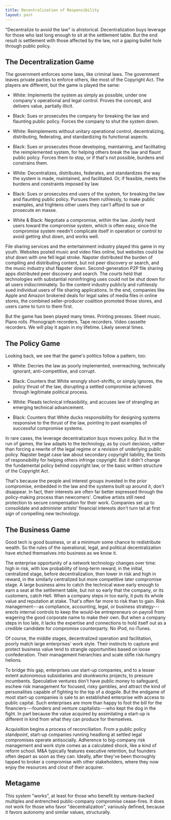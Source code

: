 ```yaml
---
title: Decentralization of Responsibility
layout: post
---
```


"Decentralize to avoid the law" is ahistorical.  Decentralization buys leverage for those who last long enough to sit at the settlement table.  But the end result _is_ settlement with those affected by the law, not a gaping bullet hole through public policy.

## The Decentralization Game

The government enforces some laws, like criminal laws.  The government leaves private parties to enforce others, like most of the Copyright Act.  The players are different, but the game is played the same:

- White:  Implements the system as simply as possible, under one company's operational and legal control.  Proves the concept, and delivers value, partially illicit.

- Black:  Sues or prosecutes the company for breaking the law and flaunting public policy.  Forces the company to shut the system down.

- White:  Reimplements without unitary operational control,  decentralizing, distributing, federating, and standardizing its functional aspects.

- Black:  Sues or prosecutes those developing, maintaining, and facilitating the reimplemented system, for helping others break the law and flaunt public policy.  Forces them to stop, or if that's not possible, burdens and constrains them.

- White:  Decentralizes, distributes, federates, and standardizes the way the system is made, maintained, and facilitated.  Or, if feasible, meets the burdens and constraints imposed by law.

- Black:  Sues or prosecutes end users of the system, for breaking the law and flaunting public policy.  Pursues them ruthlessly, to make public examples, and frightens other users they can't afford to sue or prosecute en masse.

- White & Black:  Negotiate a compromise, within the law.  Jointly herd users toward the compromise system, which is often easy, since the compromise system needn't complicate itself in operation or control to avoid getting shut down, and works well.

File sharing services and the entertainment industry played this game in my youth.  Websites posted music and video files online, but websites could be shut down with one fell legal stroke.  Napster distributed the burden of compiling and distributing content, but not peer discovery or search, and the music industry shut Napster down.  Second-generation P2P file sharing apps distributed peer discovery and search.  The courts held that technologies with substantial noninfringing uses could not be shut down for all users indiscriminately.  So the content industry publicly and ruthlessly sued individual users of file sharing applications.  In the end, companies like Apple and Amazon brokered deals for legal sales of media files in online stores, the combined seller-producer coalition promoted those stores, and users came to turn to them first.

But the game has been played many times.  Printing presses.  Sheet music.  Piano rolls.  Phonograph recorders.  Tape recorders.  Video cassette recorders.  We will play it again in my lifetime.  Likely several times.

## The Policy Game

Looking back, we see that the game's politics follow a pattern, too:

- White:  Decries the law as poorly implemented, overreaching, technically ignorant, anti-competitive, and corrupt.

- Black:  Counters that White wrongly short-shrifts, or simply ignores, the policy thrust of the law, disrupting a settled compromise achieved through legitimate political process.

- White:  Pleads technical infeasibility, and accuses law of strangling an emerging technical advancement.

- Black:  Counters that White ducks responsibility for designing systems responsive to the thrust of the law, pointing to past examples of successful compromise systems.

In rare cases, the leverage decentralization buys moves policy.  But in the run of games, the law adapts to the technology, as by court decision, rather than forcing a rewrite of the legal regime or a revision of underlying public policy.  Napster begat case law about secondary copyright liability, the limits of responsibility for helping others infringe copyright.  But it didn't change the fundamental policy behind copyright law, or the basic written structure of the Copyright Act.

That's because the people and interest groups invested in the prior compromise, embedded in the law and the systems built up around it, don't disappear.  In fact, their interests are often far better expressed through the policy-making process than newcomers'.  Creative artists still need protection to secure compensation for their work.  Companies set up to consolidate and administer artists' financial interests don't turn tail at first sign of compelling new technology.

## The Business Game

Good tech is good business, or at a minimum some chance to redistribute wealth.  So the rules of the operational, legal, and political decentralization have etched themselves into business as we know it.

The enterprise opportunity of a network technology changes over time:  high in risk, with low probability of long-term reward, in the initial, centralized stage, before decentralization, then lower in risk and high in reward, in the similarly centralized but more competitive later compromise stage.  A large business aims to catch the technical wave early enough to earn a seat at the settlement table, but not so early that the company, or its customers, catch Hell.  When a company steps in too early, it puts its whole value and reputation at stake.  That's often far more to risk than to gain.  Risk management---as compliance, accounting, legal, or business strategy---erects internal controls to keep the would-be entrepreneurs on payroll from wagering the good corporate name to make their own.  But when a company steps in too late, it lacks the expertise and connections to hold itself out as a credible candidate for compromise counterparty.  No iPod, no iTunes.

Of course, the middle stages, decentralized operation and facilitation, poorly match large enterprises' work style.  Their instincts to capture and protect business value tend to strangle opportunities based on loose confederation.  Their management hierarchies and scale stifle risk-hungry helions.

To bridge this gap, enterprises use start-up companies, and to a lesser extent autonomous subsidiaries and skunkworks projects, to pressure incumbents.  Speculative ventures don't have public money to safeguard, eschew risk management for focused, risky gambles, and attract the kind of personalities capable of fighting to the top of a dogpile.  But the endgame of most start-up companies is sale to an established enterprise with access to public capital.  Such enterprises are more than happy to foot the bill for the financiers---founders and venture capitalists---who kept the dog in the fight.  In part because the value acquired by assimilating a start-up is different in kind from what they can produce for themselves.

Acquisition begins a process of reconciliation.  From a public policy standpoint, start-up companies running headlong at settled legal compromises operate antisocially.  Adherence to big-company risk management and work style comes as a calculated shock, like a kind of reform school.  M&A typically features executive retention, but founders often depart as soon as they can.  Ideally, after they've been thoroughly tapped to broker a compromise with other stakeholders,  where they now enjoy the resources and clout of their acquirer.

## Metagame

This system "works", at least for those who benefit by venture-backed multiples and entrenched public-company compromise cease-fires.  It does not work for those who favor "decentralization", variously defined, because it favors autonomy and similar values, structurally.

